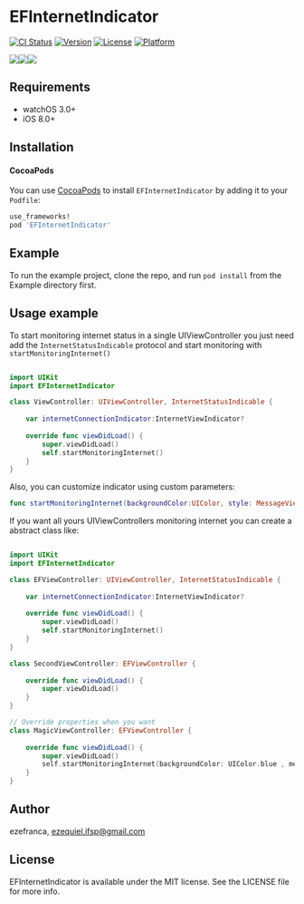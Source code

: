 # EFInternetIndicator

[![CI Status](http://img.shields.io/travis/ezefranca/EFInternetIndicator.svg?style=flat)](https://travis-ci.org/ezefranca/EFInternetIndicator)
[![Version](https://img.shields.io/cocoapods/v/EFInternetIndicator.svg?style=flat)](http://cocoapods.org/pods/EFInternetIndicator)
[![License](https://img.shields.io/cocoapods/l/EFInternetIndicator.svg?style=flat)](http://cocoapods.org/pods/EFInternetIndicator)
[![Platform](https://img.shields.io/cocoapods/p/EFInternetIndicator.svg?style=flat)](http://cocoapods.org/pods/EFInternetIndicator)

![](https://media.giphy.com/media/3Pumvj8kXlsze/giphy.gif)![](https://media.giphy.com/media/hbZFtkGO3oXTi/giphy.gif)![](https://media.giphy.com/media/bqSwgtKgJD1uw/giphy.gif)

## Requirements

- watchOS 3.0+
- iOS 8.0+

## Installation

#### CocoaPods
You can use [CocoaPods](http://cocoapods.org/) to install `EFInternetIndicator` by adding it to your `Podfile`:

```ruby
use_frameworks!
pod 'EFInternetIndicator'
```

## Example

To run the example project, clone the repo, and run `pod install` from the Example directory first.

## Usage example

To start monitoring internet status in a single UIViewController you just need add the ```InternetStatusIndicable``` protocol and start monitoring with ```startMonitoringInternet()``` 

```swift

import UIKit
import EFInternetIndicator

class ViewController: UIViewController, InternetStatusIndicable {
    
    var internetConnectionIndicator:InternetViewIndicator?
    
    override func viewDidLoad() {
        super.viewDidLoad()
        self.startMonitoringInternet()
    }
}

```

Also, you can customize indicator using custom parameters: 

```swift
func startMonitoringInternet(backgroundColor:UIColor, style: MessageView.Layout, textColor:UIColor, message:String, remoteHostName: String)
```

If you want all yours UIViewControllers monitoring internet you can create a abstract class like:

```swift

import UIKit
import EFInternetIndicator

class EFViewController: UIViewController, InternetStatusIndicable {
    
    var internetConnectionIndicator:InternetViewIndicator?
    
    override func viewDidLoad() {
        super.viewDidLoad()
        self.startMonitoringInternet()
    }
}

class SecondViewController: EFViewController {
    
    override func viewDidLoad() {
        super.viewDidLoad()
    }   
}

// Override properties when you want 
class MagicViewController: EFViewController {
    
    override func viewDidLoad() {
        super.viewDidLoad()
        self.startMonitoringInternet(backgroundColor: UIColor.blue , message: "You don't have magic", remoteHostName: "magic.com")
    }   
}


```

## Author

ezefranca, ezequiel.ifsp@gmail.com

## License

EFInternetIndicator is available under the MIT license. See the LICENSE file for more info.
